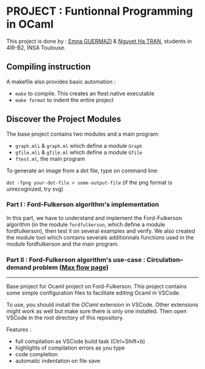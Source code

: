 # PROJECT : Funtionnal Programming in OCaml

This project is done by : [Emna GUERMAZI](https://github.com/emnaguermazi) & [Nguyet Ha TRAN](https://github.com/hatn23), students in 4IR-B2, INSA Toulouse.<br>

## Compiling instruction

A makefile also provides basic automation :
 - `make` to compile. This creates an ftest.native executable
 - `make format` to indent the entire project

## Discover the Project Modules 

The base project contains two modules and a main program: 

* `graph.mli` & `graph.ml` which define a module `Graph`
* `gfile.mli` & `gfile.ml` which define a module `Gfile`
* `ftest.ml`, the main program 

To generate an image from a dot file, type on command line: 

 `dot -Tpng your-dot-file > some-output-file` (if the png format is unrecognized, try svg)

### Part I : Ford-Fulkerson algorithm's implementation

In this part, we have to understand and implement the Ford-Fulkerson algorithm (in the module `fordfulkerson`, which define a module fordfulkerson), then test it on several examples and verify. We also created the module tool which contains severals additionnals functions used in the module fordfulkerson and the main program. 

### Part II : Ford-Fulkerson algorithm's use-case : Circulation–demand problem ([Max flow page](https://en.wikipedia.org/wiki/Maximum_flow_problem#Circulation%E2%80%93demand_problem))
-----------------------------------------------------------------------

Base project for Ocaml project on Ford-Fulkerson. This project contains some simple configuration files to facilitate editing Ocaml in VSCode.

To use, you should install the *OCaml* extension in VSCode. Other extensions might work as well but make sure there is only one installed.
Then open VSCode in the root directory of this repository.

Features :
 - full compilation as VSCode build task (Ctrl+Shift+b)
 - highlights of compilation errors as you type
 - code completion
 - automatic indentation on file save
